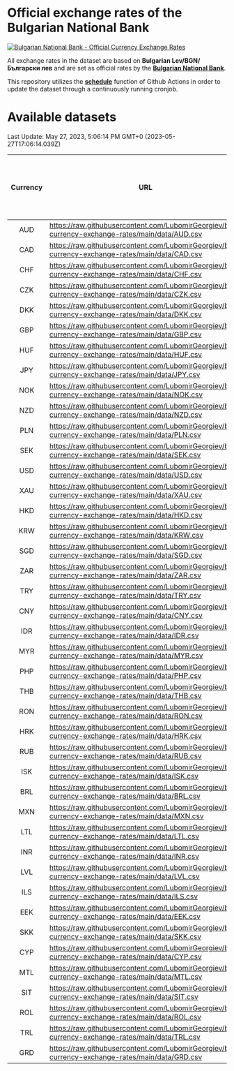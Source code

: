# Official exchange rates of the Bulgarian National Bank

[![Bulgarian National Bank - Official Currency Exchange Rates](https://github.com/LubomirGeorgiev/bnb-currency-exchange-rates/actions/workflows/update-rates.yml/badge.svg?branch=main)](https://github.com/LubomirGeorgiev/bnb-currency-exchange-rates/actions/workflows/update-rates.yml)

All exchange rates in the dataset are based on **Bulgarian Lev/BGN/Български лев** and are set as official rates by the [**Bulgarian National Bank**](https://www.bnb.bg/Statistics/StExternalSector/StExchangeRates/StERForeignCurrencies/index.htm?toLang=_EN).

This repository utilizes the [**schedule**](https://docs.github.com/en/actions/reference/events-that-trigger-workflows) function of Github Actions in order to update the dataset through a continuously running cronjob.

# Available datasets

<!-- START LINKS (DO NOT EVER FU*ING DELETE THIS COMMENT FOR THE LOVE OF YOUR LIFE!!! IF YOU ARE CURIOS HOW IT WORKS, YOU CAN HAVE A LOOK AT ./src/updateReadme.ts) -->

Last Update: May 27, 2023, 5:06:14 PM GMT+0 (2023-05-27T17:06:14.039Z)

| Currency | URL                                                                                             | Number of records | Number of missing days that were filled in |
| :------: | ----------------------------------------------------------------------------------------------- | :---------------: | :----------------------------------------: |
|   AUD    | https://raw.githubusercontent.com/LubomirGeorgiev/bnb-currency-exchange-rates/main/data/AUD.csv |       8868        |                    2738                    |
|   CAD    | https://raw.githubusercontent.com/LubomirGeorgiev/bnb-currency-exchange-rates/main/data/CAD.csv |       8868        |                    2738                    |
|   CHF    | https://raw.githubusercontent.com/LubomirGeorgiev/bnb-currency-exchange-rates/main/data/CHF.csv |       8868        |                    2738                    |
|   CZK    | https://raw.githubusercontent.com/LubomirGeorgiev/bnb-currency-exchange-rates/main/data/CZK.csv |       8868        |                    2738                    |
|   DKK    | https://raw.githubusercontent.com/LubomirGeorgiev/bnb-currency-exchange-rates/main/data/DKK.csv |       8868        |                    2738                    |
|   GBP    | https://raw.githubusercontent.com/LubomirGeorgiev/bnb-currency-exchange-rates/main/data/GBP.csv |       8868        |                    2738                    |
|   HUF    | https://raw.githubusercontent.com/LubomirGeorgiev/bnb-currency-exchange-rates/main/data/HUF.csv |       8868        |                    2738                    |
|   JPY    | https://raw.githubusercontent.com/LubomirGeorgiev/bnb-currency-exchange-rates/main/data/JPY.csv |       8868        |                    2738                    |
|   NOK    | https://raw.githubusercontent.com/LubomirGeorgiev/bnb-currency-exchange-rates/main/data/NOK.csv |       8868        |                    2738                    |
|   NZD    | https://raw.githubusercontent.com/LubomirGeorgiev/bnb-currency-exchange-rates/main/data/NZD.csv |       8868        |                    2738                    |
|   PLN    | https://raw.githubusercontent.com/LubomirGeorgiev/bnb-currency-exchange-rates/main/data/PLN.csv |       8868        |                    2738                    |
|   SEK    | https://raw.githubusercontent.com/LubomirGeorgiev/bnb-currency-exchange-rates/main/data/SEK.csv |       8868        |                    2738                    |
|   USD    | https://raw.githubusercontent.com/LubomirGeorgiev/bnb-currency-exchange-rates/main/data/USD.csv |       8868        |                    2738                    |
|   XAU    | https://raw.githubusercontent.com/LubomirGeorgiev/bnb-currency-exchange-rates/main/data/XAU.csv |       8868        |                    2740                    |
|   HKD    | https://raw.githubusercontent.com/LubomirGeorgiev/bnb-currency-exchange-rates/main/data/HKD.csv |       8568        |                    2649                    |
|   KRW    | https://raw.githubusercontent.com/LubomirGeorgiev/bnb-currency-exchange-rates/main/data/KRW.csv |       8568        |                    2649                    |
|   SGD    | https://raw.githubusercontent.com/LubomirGeorgiev/bnb-currency-exchange-rates/main/data/SGD.csv |       8568        |                    2649                    |
|   ZAR    | https://raw.githubusercontent.com/LubomirGeorgiev/bnb-currency-exchange-rates/main/data/ZAR.csv |       8568        |                    2649                    |
|   TRY    | https://raw.githubusercontent.com/LubomirGeorgiev/bnb-currency-exchange-rates/main/data/TRY.csv |       7052        |                    2181                    |
|   CNY    | https://raw.githubusercontent.com/LubomirGeorgiev/bnb-currency-exchange-rates/main/data/CNY.csv |       6812        |                    2109                    |
|   IDR    | https://raw.githubusercontent.com/LubomirGeorgiev/bnb-currency-exchange-rates/main/data/IDR.csv |       6812        |                    2109                    |
|   MYR    | https://raw.githubusercontent.com/LubomirGeorgiev/bnb-currency-exchange-rates/main/data/MYR.csv |       6812        |                    2109                    |
|   PHP    | https://raw.githubusercontent.com/LubomirGeorgiev/bnb-currency-exchange-rates/main/data/PHP.csv |       6812        |                    2109                    |
|   THB    | https://raw.githubusercontent.com/LubomirGeorgiev/bnb-currency-exchange-rates/main/data/THB.csv |       6812        |                    2109                    |
|   RON    | https://raw.githubusercontent.com/LubomirGeorgiev/bnb-currency-exchange-rates/main/data/RON.csv |       6694        |                    2073                    |
|   HRK    | https://raw.githubusercontent.com/LubomirGeorgiev/bnb-currency-exchange-rates/main/data/HRK.csv |       6665        |                    2060                    |
|   RUB    | https://raw.githubusercontent.com/LubomirGeorgiev/bnb-currency-exchange-rates/main/data/RUB.csv |       6361        |                    1963                    |
|   ISK    | https://raw.githubusercontent.com/LubomirGeorgiev/bnb-currency-exchange-rates/main/data/ISK.csv |       5870        |                    1818                    |
|   BRL    | https://raw.githubusercontent.com/LubomirGeorgiev/bnb-currency-exchange-rates/main/data/BRL.csv |       5600        |                    1739                    |
|   MXN    | https://raw.githubusercontent.com/LubomirGeorgiev/bnb-currency-exchange-rates/main/data/MXN.csv |       5600        |                    1739                    |
|   LTL    | https://raw.githubusercontent.com/LubomirGeorgiev/bnb-currency-exchange-rates/main/data/LTL.csv |       5511        |                    1687                    |
|   INR    | https://raw.githubusercontent.com/LubomirGeorgiev/bnb-currency-exchange-rates/main/data/INR.csv |       5231        |                    1623                    |
|   LVL    | https://raw.githubusercontent.com/LubomirGeorgiev/bnb-currency-exchange-rates/main/data/LVL.csv |       5150        |                    1577                    |
|   ILS    | https://raw.githubusercontent.com/LubomirGeorgiev/bnb-currency-exchange-rates/main/data/ILS.csv |       4509        |                    1406                    |
|   EEK    | https://raw.githubusercontent.com/LubomirGeorgiev/bnb-currency-exchange-rates/main/data/EEK.csv |       4356        |                    1329                    |
|   SKK    | https://raw.githubusercontent.com/LubomirGeorgiev/bnb-currency-exchange-rates/main/data/SKK.csv |       3332        |                    1021                    |
|   CYP    | https://raw.githubusercontent.com/LubomirGeorgiev/bnb-currency-exchange-rates/main/data/CYP.csv |       3264        |                    995                     |
|   MTL    | https://raw.githubusercontent.com/LubomirGeorgiev/bnb-currency-exchange-rates/main/data/MTL.csv |       2964        |                    906                     |
|   SIT    | https://raw.githubusercontent.com/LubomirGeorgiev/bnb-currency-exchange-rates/main/data/SIT.csv |       2902        |                    885                     |
|   ROL    | https://raw.githubusercontent.com/LubomirGeorgiev/bnb-currency-exchange-rates/main/data/ROL.csv |       1874        |                    576                     |
|   TRL    | https://raw.githubusercontent.com/LubomirGeorgiev/bnb-currency-exchange-rates/main/data/TRL.csv |       1814        |                    555                     |
|   GRD    | https://raw.githubusercontent.com/LubomirGeorgiev/bnb-currency-exchange-rates/main/data/GRD.csv |        359        |                    107                     |

<!-- END LINKS (DO NOT EVER FU*ING DELETE THIS COMMENT FOR THE LOVE OF YOUR LIFE!!! IF YOU ARE CURIOS HOW IT WORKS, YOU CAN HAVE A LOOK AT ./src/updateReadme.ts) -->
